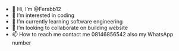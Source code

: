 - 👋 Hi, I’m @Ferabb12
- 👀 I’m interested in coding
- 🌱 I’m currently learning software engineering
- 💞️ I’m looking to collaborate on building website
- 📫 How to reach me contact me 08146856542 also my WhatsApp number

<!---
Ferabb12/Ferabb12 is a ✨ special ✨ repository because its `README.md` (this file) appears on your GitHub profile.
You can click the Preview link to take a look at your changes.
--->
